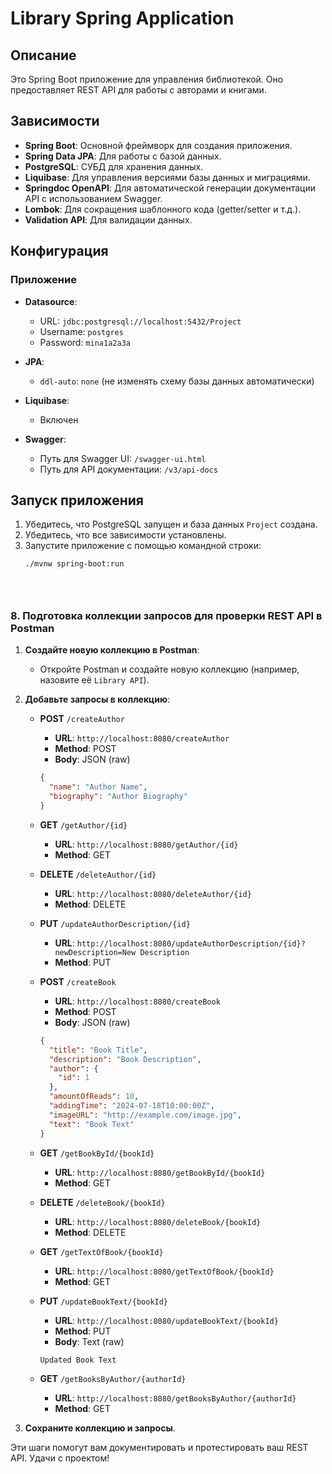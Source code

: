 # Library Spring Application

## Описание

Это Spring Boot приложение для управления библиотекой. Оно предоставляет REST API для работы с авторами и книгами.

## Зависимости

- **Spring Boot**: Основной фреймворк для создания приложения.
- **Spring Data JPA**: Для работы с базой данных.
- **PostgreSQL**: СУБД для хранения данных.
- **Liquibase**: Для управления версиями базы данных и миграциями.
- **Springdoc OpenAPI**: Для автоматической генерации документации API с использованием Swagger.
- **Lombok**: Для сокращения шаблонного кода (getter/setter и т.д.).
- **Validation API**: Для валидации данных.

## Конфигурация

### Приложение

- **Datasource**:
    - URL: `jdbc:postgresql://localhost:5432/Project`
    - Username: `postgres`
    - Password: `mina1a2a3a`

- **JPA**:
    - `ddl-auto`: `none` (не изменять схему базы данных автоматически)

- **Liquibase**:
    - Включен

- **Swagger**:
    - Путь для Swagger UI: `/swagger-ui.html`
    - Путь для API документации: `/v3/api-docs`

## Запуск приложения

1. Убедитесь, что PostgreSQL запущен и база данных `Project` создана.
2. Убедитесь, что все зависимости установлены.
3. Запустите приложение с помощью командной строки:
   ```bash
   ./mvnw spring-boot:run





### 8. Подготовка коллекции запросов для проверки REST API в Postman

1. **Создайте новую коллекцию в Postman**:
    - Откройте Postman и создайте новую коллекцию (например, назовите её `Library API`).

2. **Добавьте запросы в коллекцию**:

    - **POST** `/createAuthor`
        - **URL**: `http://localhost:8080/createAuthor`
        - **Method**: POST
        - **Body**: JSON (raw)
      ```json
      {
        "name": "Author Name",
        "biography": "Author Biography"
      }
      ```

    - **GET** `/getAuthor/{id}`
        - **URL**: `http://localhost:8080/getAuthor/{id}`
        - **Method**: GET

    - **DELETE** `/deleteAuthor/{id}`
        - **URL**: `http://localhost:8080/deleteAuthor/{id}`
        - **Method**: DELETE

    - **PUT** `/updateAuthorDescription/{id}`
        - **URL**: `http://localhost:8080/updateAuthorDescription/{id}?newDescription=New Description`
        - **Method**: PUT

    - **POST** `/createBook`
        - **URL**: `http://localhost:8080/createBook`
        - **Method**: POST
        - **Body**: JSON (raw)
      ```json
      {
        "title": "Book Title",
        "description": "Book Description",
        "author": {
          "id": 1
        },
        "amountOfReads": 10,
        "addingTime": "2024-07-18T10:00:00Z",
        "imageURL": "http://example.com/image.jpg",
        "text": "Book Text"
      }
      ```

    - **GET** `/getBookById/{bookId}`
        - **URL**: `http://localhost:8080/getBookById/{bookId}`
        - **Method**: GET

    - **DELETE** `/deleteBook/{bookId}`
        - **URL**: `http://localhost:8080/deleteBook/{bookId}`
        - **Method**: DELETE

    - **GET** `/getTextOfBook/{bookId}`
        - **URL**: `http://localhost:8080/getTextOfBook/{bookId}`
        - **Method**: GET

    - **PUT** `/updateBookText/{bookId}`
        - **URL**: `http://localhost:8080/updateBookText/{bookId}`
        - **Method**: PUT
        - **Body**: Text (raw)
      ```text
      Updated Book Text
      ```

    - **GET** `/getBooksByAuthor/{authorId}`
        - **URL**: `http://localhost:8080/getBooksByAuthor/{authorId}`
        - **Method**: GET

3. **Сохраните коллекцию и запросы**.

Эти шаги помогут вам документировать и протестировать ваш REST API. Удачи с проектом!
